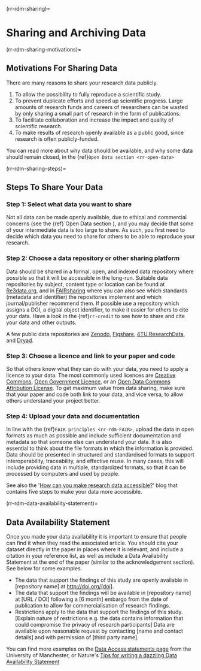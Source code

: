 (rr-rdm-sharing)=
# Sharing and Archiving Data

(rr-rdm-sharing-motivations)=
##  Motivations For Sharing Data
There are many reasons to share your research data publicly. 

1. To allow the possibility to fully reproduce a scientific study.
2. To prevent duplicate efforts and speed up scientific progress.
Large amounts of research funds and careers of researchers can be wasted by only sharing a small part of research in the form of publications.
3. To facilitate collaboration and increase the impact and quality of scientific research.
4. To make results of research openly available as a public good, since research is often publicly-funded.

You can read more about why data should be available, and why some data should remain closed, in the {ref}`Open Data section <rr-open-data>`

(rr-rdm-sharing-steps)=
## Steps To Share Your Data

### Step 1: Select what data you want to share

Not all data can be made openly available, due to ethical and commercial concerns (see the {ref}`Open Data section <rr-open-data>), and you may decide that some of your intermediate data is too large to share.
As such, you first need to decide which data you need to share for others to be able to reproduce your research.

### Step 2: Choose a data repository or other sharing platform

Data should be shared in a formal, open, and indexed data repository where possible so that it will be accessible in the long-run.
Suitable data repositories by subject, content type or location can be found at [Re3data.org](https://www.re3data.org/), and in [FAIRsharing](https://fairsharing.org/databases) where you can also see which standards (metadata and identifier) the repositories implement and which journal/publisher recommend them.
If possible use a repository which assigns a DOI, a digital object identifier, to make it easier for others to cite your data. Have a look in the {ref}`rr-credit` to see how to share and cite your data and other outputs.

A few public data repositories are [Zenodo](zenodo.org/), [Figshare](https://figshare.com/), [4TU.ResearchData](https://data.4tu.nl/info/en), and [Dryad](https://datadryad.org/).

### Step 3: Choose a licence and link to your paper and code

So that others know what they can do with your data, you need to apply a licence to your data.
The most commonly used licences are [Creative Commons](https://creativecommons.org/choose/), [Open Government Licence](http://www.nationalarchives.gov.uk/doc/open-government-licence/version/3/), or an [Open Data Commons Attribution License](https://opendatacommons.org/licenses/by/index.html).
To get maximum value from data sharing, make sure that your paper and code both link to your data, and vice versa, to allow others understand your project better.

### Step 4: Upload your data and documentation

In line with the {ref}`FAIR principles <rr-rdm-FAIR>`, upload the data in open formats as much as possible and include sufficient documentation and metadata so that someone else can understand your data. 
It is also essential to think about the file formats in which the information is provided. 
Data should be presented in structured and standardised formats to support interoperability, traceability, and effective reuse. 
In many cases, this will include providing data in multiple, standardized formats, so that it can be processed by computers and used by people.

See also the '[How can you make research data accessible?](https://www.software.ac.uk/how-can-you-make-research-data-accessible)' blog that contains five steps to make your data more accessible. 

(rr-rdm-data-availability-statement)=
## Data Availability Statement
Once you made your data availability it is important to ensure that people can find it when they read the associated article. 
You should cite your dataset directly in the paper in places where it is relevant, and include a citation in your reference list, as well as include a Data Availability Statement at the end of the paper (similar to the acknowledgement section). 
See below for some examples.

* The data that support the findings of this study are openly available in [repository name] at http://doi.org/[doi].
* The data that support the findings will be available in [repository name] at [URL / DOI] following a [6 month] embargo from the date of publication to allow for commercialisation of research findings.
* Restrictions apply to the data that support the findings of this study. [Explain nature of restrictions e.g. the data contains information that could compromise the privacy of research participants] Data are available upon reasonable request by contacting [name and contact details] and with permission of [third party name].

You can find more examples on the [Data Access statements page](https://www.library.manchester.ac.uk/using-the-library/staff/research/research-data-management/sharing/data-access-statements/) from the University of Manchester, or Nature's [Tips for writing a dazzling Data Availability Statement](https://researchdata.springernature.com/posts/tips-for-writing-a-dazzling-das-data-availability-statement)

